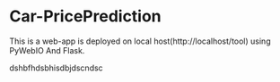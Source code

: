 # Car-PricePrediction  
This is a web-app is deployed on local host(http://localhost/tool) using PyWebIO And Flask.

dshbfhdsbhisdbjdscndsc
